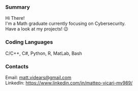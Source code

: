 ### Summary
Hi There!  
I'm a Math graduate currently focusing on Cybersecurity.  
Have a look at my projects! :wink:

### Coding Languages
C/C++, C#, Python, R, MatLab, Bash

### Contacts
Email: matt.videars@gmail.com  
LinkedIn: https://www.linkedin.com/in/matteo-vicari-mv989/
